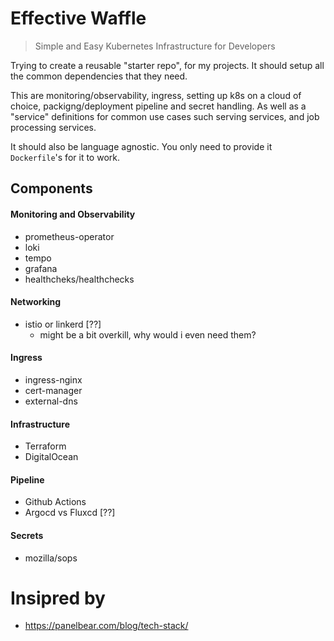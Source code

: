 # Effective Waffle
> Simple and Easy Kubernetes Infrastructure for Developers

Trying to create a reusable "starter repo", for my projects.
It should setup all the common dependencies that they need.

This are monitoring/observability, ingress, setting up k8s
on a cloud of choice, packigng/deployment pipeline and secret handling.
As well as a "service" definitions for common use cases such serving services,
and job processing services.

It should also be language agnostic. You only need to provide
it `Dockerfile`'s for it to work.

## Components
 
#### Monitoring and Observability
 * prometheus-operator
 * loki
 * tempo
 * grafana
 * healthcheks/healthchecks

#### Networking
 * istio or linkerd [??]
    * might be a bit overkill, why would i even need them?

#### Ingress
 * ingress-nginx
 * cert-manager
 * external-dns

#### Infrastructure
 * Terraform
  * DigitalOcean

#### Pipeline
 * Github Actions
 * Argocd vs Fluxcd [??]

#### Secrets
 * mozilla/sops

# Insipred by
 * https://panelbear.com/blog/tech-stack/

